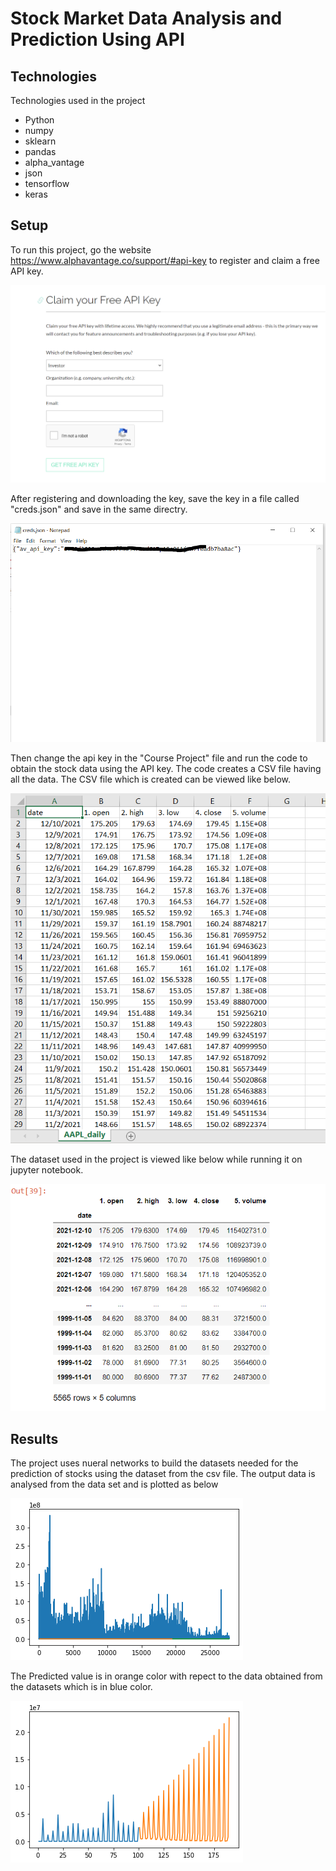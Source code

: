 # Stock Market Data Analysis and Prediction Using API

## Technologies 
Technologies used in the project
* Python
* numpy
* sklearn
* pandas
* alpha_vantage
* json
* tensorflow
* keras

## Setup

To run this project, go the website https://www.alphavantage.co/support/#api-key to register and claim a free API key.

![](project4.PNG)

After registering and downloading the key, save the key in a file called "creds.json" and save in the same directry.


![](project3.PNG)

Then change the api key in the "Course Project" file and run the code to obtain the stock data using the API key. The code creates a CSV file having all the data. 
The CSV file which is created can be viewed like below.


![](project2.PNG)

The dataset used in the project is viewed like below while running it on jupyter notebook.

![](project1.PNG)


## Results
The project uses nueral networks to build the datasets needed for the prediction of stocks using the dataset from the csv file.
The output data is analysed from the data set and is plotted as below


![](output_26_0.png)


The Predicted value is in orange color with repect to the data obtained from the datasets which is in blue color.

![](output_35_1.png)




